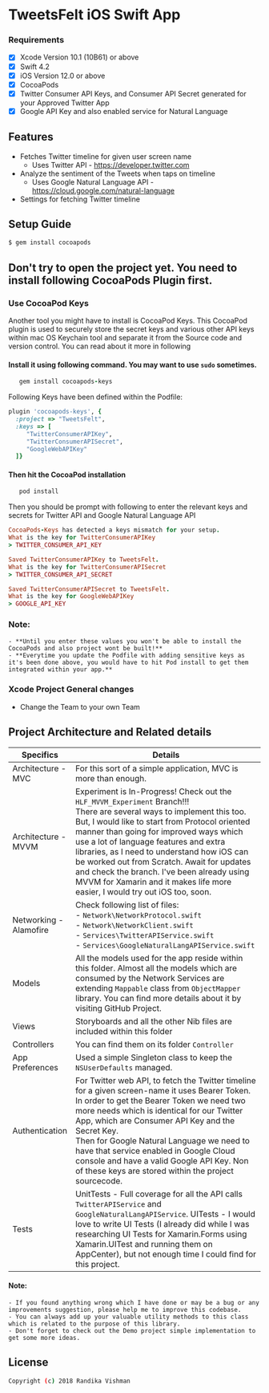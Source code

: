 

# TweetsFelt iOS Swift App

### Requirements
- [x] Xcode Version 10.1 (10B61) or above
- [x] Swift 4.2
- [x] iOS Version 12.0 or above 
- [x] CocoaPods
- [x] Twitter Consumer API Keys, and Consumer API Secret generated for your Approved Twitter App
- [x] Google API Key and also enabled service for Natural Language

## Features

* Fetches Twitter timeline for given user screen name
	* Uses Twitter API - https://developer.twitter.com
* Analyze the sentiment of the Tweets when taps on timeline
	* Uses Google Natural Language API - https://cloud.google.com/natural-language
* Settings for fetching Twitter timeline

## Setup Guide


```bash
$ gem install cocoapods
```
## Don't try to open the project yet. You need to install following CocoaPods Plugin first.

### Use CocoaPod Keys
Another tool you might have to install is CocoaPod Keys. This CocoaPod plugin is used to securely store the secret keys and various other API keys within mac OS Keychain tool and separate it from the Source code and version control. You can read about it more in following 

#### Install it using following command. You may want to use `sudo` sometimes.
```ruby
   gem install cocoapods-keys
```

Following Keys have been defined within the Podfile:
```ruby
plugin 'cocoapods-keys', {
  :project => "TweetsFelt",
  :keys => [
     "TwitterConsumerAPIKey",
     "TwitterConsumerAPISecret",
     "GoogleWebAPIKey"
  ]}
``` 

#### Then hit the CocoaPod installation
```ruby
   pod install
```
Then you should be prompt with following to enter the relevant keys and secrets for Twitter API and Google Natural Language API
```ruby
CocoaPods-Keys has detected a keys mismatch for your setup.
What is the key for TwitterConsumerAPIKey
> TWITTER_CONSUMER_API_KEY

Saved TwitterConsumerAPIKey to TweetsFelt.
What is the key for TwitterConsumerAPISecret
> TWITTER_CONSUMER_API_SECRET

Saved TwitterConsumerAPISecret to TweetsFelt.
What is the key for GoogleWebAPIKey
> GOOGLE_API_KEY
```
### Note:
    - **Until you enter these values you won't be able to install the CocoaPods and also project wont be built!**
    - **Everytime you update the Podfile with adding sensitive keys as it's been done above, you would have to hit Pod install to get them integrated within your app.**

### Xcode Project General changes
 - Change the Team to your own Team

## Project Architecture and Related details

Specifics                 | Details
--------------------------|------------------------------------------------------------------------
|Architecture - MVC       | For this sort of a simple application, MVC is more than enough. |
|Architecture - MVVM      | Experiment is In-Progress! Check out the `HLF_MVVM_Experiment` Branch!!!<br/> There are several ways to implement this too. But, I would like to start from Protocol oriented manner than going for improved ways which use a lot of language features and extra libraries, as I need to understand how iOS can be worked out from Scratch. Await for updates and check the branch. I've been already using MVVM for Xamarin and it makes life more easier, I would try out iOS too, soon.
Networking - Alamofire    | Check following list of files: <br/>- `Network\NetworkProtocol.swift` <br/>- `Network\NetworkClient.swift` <br/>- `Services\TwitterAPIService.swift`<br/>-  `Services\GoogleNaturalLangAPIService.swift`
| Models                  | All the models used for the app reside within this folder. Almost all the models which are consumed by the Network Services are extending `Mappable` class from `ObjectMapper` library. You can find more details about it by visiting  GitHub Project.
| Views                   | Storyboards and all the other Nib files are included within this folder
| Controllers             | You can find them on its folder `Controller`
|App Preferences          | Used a simple Singleton class to keep the `NSUserDefaults` managed.
|Authentication           | For Twitter web API, to fetch the Twitter timeline for a given screen-name it uses Bearer Token. In order to get the Bearer Token we need two more needs which is identical for our Twitter App, which are Consumer API Key and the Secret Key. <br/> Then for Google Natural Language we need to have that service enabled in Google Cloud console and have a valid Google API Key. Non of these keys are stored within the project sourcecode. 
|Tests                    | UnitTests - Full coverage for all the API calls `TwitterAPIService` and `GoogleNaturalLangAPIService`. UITests - I would love to write UI Tests (I already did while I was researching UI Tests for Xamarin.Forms using Xamarin.UITest and running them on AppCenter), but not enough time I could find for this project.


#### Note:
    - If you found anything wrong which I have done or may be a bug or any improvements suggestion, please help me to improve this codebase.
    - You can always add up your valuable utility methods to this class which is related to the purpose of this library.
    - Don't forget to check out the Demo project simple implementation to get some more ideas.


## License
```sh
Copyright (c) 2018 Randika Vishman
